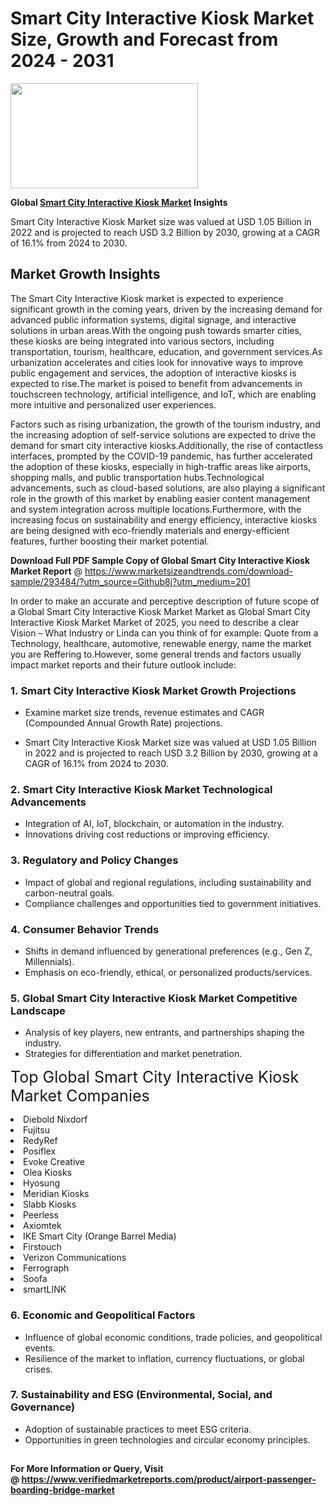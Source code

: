 <H1>Smart City Interactive Kiosk Market Size, Growth and Forecast from 2024 - 2031</H1><img class="aligncenter size-medium wp-image-584254" src="https://thirdeyenews.in/wp-content/uploads/2024/09/Global-Market-Research-300x168.jpeg" alt="" width="300" height="168" /><p><strong>Global&nbsp;<a href="https://www.marketsizeandtrends.com/download-sample/293484/?utm_source=Github8j?utm_medium=201">Smart City Interactive Kiosk Market</a> Insights</strong></p><p>Smart City Interactive Kiosk Market size was valued at USD 1.05 Billion in 2022 and is projected to reach USD 3.2 Billion by 2030, growing at a CAGR of 16.1% from 2024 to 2030.</p><p><h2>Market Growth Insights</h2> <p>The Smart City Interactive Kiosk market is expected to experience significant growth in the coming years, driven by the increasing demand for advanced public information systems, digital signage, and interactive solutions in urban areas.With the ongoing push towards smarter cities, these kiosks are being integrated into various sectors, including transportation, tourism, healthcare, education, and government services.As urbanization accelerates and cities look for innovative ways to improve public engagement and services, the adoption of interactive kiosks is expected to rise.The market is poised to benefit from advancements in touchscreen technology, artificial intelligence, and IoT, which are enabling more intuitive and personalized user experiences.</p> <p>Factors such as rising urbanization, the growth of the tourism industry, and the increasing adoption of self-service solutions are expected to drive the demand for smart city interactive kiosks.Additionally, the rise of contactless interfaces, prompted by the COVID-19 pandemic, has further accelerated the adoption of these kiosks, especially in high-traffic areas like airports, shopping malls, and public transportation hubs.Technological advancements, such as cloud-based solutions, are also playing a significant role in the growth of this market by enabling easier content management and system integration across multiple locations.Furthermore, with the increasing focus on sustainability and energy efficiency, interactive kiosks are being designed with eco-friendly materials and energy-efficient features, further boosting their market potential.<p><span class=""><strong>Download Full PDF Sample Copy of Global Smart City Interactive Kiosk Market Report</strong> @ <a href="https://www.marketsizeandtrends.com/download-sample/293484/?utm_source=Github8j?utm_medium=201" target="_blank">https://www.marketsizeandtrends.com/download-sample/293484/?utm_source=Github8j?utm_medium=201</a></span></p><p>In order to make an accurate and perceptive description of future scope of a Global&nbsp;Smart City Interactive Kiosk Market Market as Global&nbsp;Smart City Interactive Kiosk Market Market of 2025, you need to describe a clear Vision &ndash; What Industry or Linda can you think of for example: Quote from a Technology, healthcare, automotive, renewable energy, name the market you are Reffering to.However, some general trends and factors usually impact market reports and their future outlook include:</p><h3>1.&nbsp;<strong>Smart City Interactive Kiosk Market Growth Projections</strong></h3><ul><li>Examine market size trends, revenue estimates and CAGR (Compounded Annual Growth Rate) projections.</li><li><p>Smart City Interactive Kiosk Market size was valued at USD 1.05 Billion in 2022 and is projected to reach USD 3.2 Billion by 2030, growing at a CAGR of 16.1% from 2024 to 2030.</p></li></ul><h3>2.&nbsp;<strong>Smart City Interactive Kiosk Market Technological Advancements</strong></h3><ul><li>Integration of AI, IoT, blockchain, or automation in the industry.</li><li>Innovations driving cost reductions or improving efficiency.</li></ul><h3>3.&nbsp;<strong>Regulatory and Policy Changes</strong></h3><ul><li>Impact of global and regional regulations, including sustainability and carbon-neutral goals.</li><li>Compliance challenges and opportunities tied to government initiatives.</li></ul><h3>4.&nbsp;<strong>Consumer Behavior Trends</strong></h3><ul><li>Shifts in demand influenced by generational preferences (e.g., Gen Z, Millennials).</li><li>Emphasis on eco-friendly, ethical, or personalized products/services.</li></ul><h3>5.&nbsp;<strong>Global Smart City Interactive Kiosk Market Competitive Landscape</strong></h3><ul><li>Analysis of key players, new entrants, and partnerships shaping the industry.</li><li>Strategies for differentiation and market penetration.</li></ul><p data-pm-slice="1 1 []"><span style="color: inherit; font-family: inherit; font-size: 25px;">Top Global Smart City Interactive Kiosk Market Companies</span></p><div class="" data-test-id=""><p><li>Diebold Nixdorf</li><li> Fujitsu</li><li> RedyRef</li><li> Posiflex</li><li> Evoke Creative</li><li> Olea Kiosks</li><li> Hyosung</li><li> Meridian Kiosks</li><li> Slabb Kiosks</li><li> Peerless</li><li> Axiomtek</li><li> IKE Smart City (Orange Barrel Media)</li><li> Firstouch</li><li> Verizon Communications</li><li> Ferrograph</li><li> Soofa</li><li> smartLINK</li></p></div><h3>6.&nbsp;<strong>Economic and Geopolitical Factors</strong></h3><ul><li>Influence of global economic conditions, trade policies, and geopolitical events.</li><li>Resilience of the market to inflation, currency fluctuations, or global crises.</li></ul><h3>7.&nbsp;<strong>Sustainability and ESG (Environmental, Social, and Governance)</strong></h3><ul><li>Adoption of sustainable practices to meet ESG criteria.</li><li>Opportunities in green technologies and circular economy principles.</li></ul><h2><strong style="font-size: 14px;">For More Information or Query, Visit @&nbsp;</strong><a style="background-color: #ffffff; font-size: 14px;" href="https://www.marketsizeandtrends.com/report/smart-city-interactive-kiosk-market/" target="_blank">https://www.verifiedmarketreports.com/product/airport-passenger-boarding-bridge-market</a></h2>